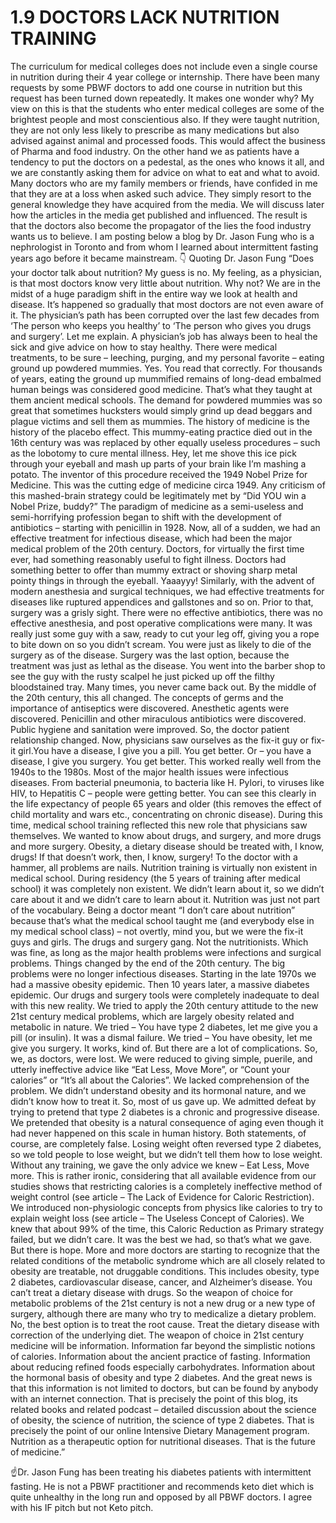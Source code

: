 # 1.9 DOCTORS LACK NUTRITION TRAINING

The curriculum for medical colleges does not include even a single course in nutrition during their 4 year college or internship. There have been many requests by some PBWF doctors to add one course in nutrition but this request has been turned down repeatedly. It makes one wonder why? 
My view on this is that the students who enter medical colleges are some of the brightest people and most conscientious also. If they were taught nutrition, they are not only less likely to prescribe as many medications but also advised against animal and processed foods. This would affect the business of Pharma and food industry. 
On the other hand we as patients have a tendency to put the doctors on a pedestal, as the ones who knows it all, and we are constantly asking them for advice on what to eat and what to avoid. Many doctors who are my family members or friends, have confided in me that they are at a loss when asked such advice. They simply resort to the general knowledge they have acquired from the media. We will discuss later how the articles in the media get published and influenced. The result is that the doctors also become the propagator of the lies the food industry wants us to believe. 
I am posting below a blog by Dr. Jason Fung who is a nephrologist in Toronto and from whom I learned about intermittent fasting years ago before it became mainstream. 👇
Quoting Dr. Jason Fung
“Does your doctor talk about nutrition? My guess is no. My feeling, as a physician, is that most doctors know very little about nutrition. Why not? We are in the midst of a huge paradigm shift in the entire way we look at health and disease. It’s happened so gradually that most doctors are not even aware of it. The physician’s path has been corrupted over the last few decades from ‘The person who keeps you healthy’ to ‘The person who gives you drugs and surgery’. Let me explain.
A physician’s job has always been to heal the sick and give advice on how to stay healthy. There were medical treatments, to be sure – leeching, purging, and my personal favorite – eating ground up powdered mummies. Yes. You read that correctly. For thousands of years, eating the ground up mummified remains of long-dead embalmed human beings was considered good medicine. That’s what they taught at them ancient medical schools. The demand for powdered mummies was so great that sometimes hucksters would simply grind up dead beggars and plague victims and sell them as mummies.
The history of medicine is the history of the placebo effect. This mummy-eating practice died out in the 16th century was was replaced by other equally useless procedures – such as the lobotomy to cure mental illness. Hey, let me shove this ice pick through your eyeball and mash up parts of your brain like I’m mashing a potato. The inventor of this procedure received the 1949 Nobel Prize for Medicine. This was the cutting edge of medicine circa 1949. Any criticism of this mashed-brain strategy could be legitimately met by “Did YOU win a Nobel Prize, buddy?”
The paradigm of medicine as a semi-useless and semi-horrifying profession began to shift with the development of antibiotics – starting with penicillin in 1928. Now, all of a sudden, we had an effective treatment for infectious disease, which had been the major medical problem of the 20th century. Doctors, for virtually the first time ever, had something reasonably useful to fight illness. Doctors had something better to offer than mummy extract or shoving sharp metal pointy things in through the eyeball. Yaaayyy!
Similarly, with the advent of modern anesthesia and surgical techniques, we had effective treatments for diseases like ruptured appendices and gallstones and so on. Prior to that, surgery was a grisly sight. There were no effective antibiotics, there was no effective anesthesia, and post operative complications were many. It was really just some guy with a saw, ready to cut your leg off, giving you a rope to bite down on so you didn’t scream. You were just as likely to die of the surgery as of the disease. Surgery was the last option, because the treatment was just as lethal as the disease. You went into the barber shop to see the guy with the rusty scalpel he just picked up off the filthy bloodstained tray. Many times, you never came back out.
By the middle of the 20th century, this all changed. The concepts of germs and the importance of antiseptics were discovered. Anesthetic agents were discovered. Penicillin and other miraculous antibiotics were discovered. Public hygiene and sanitation were improved. So, the doctor patient relationship changed. Now, physicians saw ourselves as the fix-it guy or fix-it girl.You have a disease, I give you a pill. You get better. Or – you have a disease, I give you surgery. You get better.
This worked really well from the 1940s to the 1980s. Most of the major health issues were infectious diseases. From bacterial pneumonia, to bacteria like H. Pylori, to viruses like HIV, to Hepatitis C – people were getting better. You can see this clearly in the life expectancy of people 65 years and older (this removes the effect of child mortality and wars etc., concentrating on chronic disease).
During this time, medical school training reflected this new role that physicians saw themselves. We wanted to know about drugs, and surgery, and more drugs and more surgery. Obesity, a dietary disease should be treated with, I know, drugs! If that doesn’t work, then, I know, surgery! To the doctor with a hammer, all problems are nails.
Nutrition training is virtually non existent in medical school. During residency (the 5 years of training after medical school) it was completely non existent. We didn’t learn about it, so we didn’t care about it and we didn’t care to learn about it. Nutrition was just not part of the vocabulary. Being a doctor meant “I don’t care about nutrition” because that’s what the medical school taught me (and everybody else in my medical school class) – not overtly, mind you, but we were the fix-it guys and girls. The drugs and surgery gang. Not the nutritionists. Which was fine, as long as the major health problems were infections and surgical problems.
Things changed by the end of the 20th century. The big problems were no longer infectious diseases. Starting in the late 1970s we had a massive obesity epidemic. Then 10 years later, a massive diabetes epidemic. Our drugs and surgery tools were completely inadequate to deal with this new reality. We tried to apply the 20th century attitude to the new 21st century medical problems, which are largely obesity related and metabolic in nature. We tried – You have type 2 diabetes, let me give you a pill (or insulin). It was a dismal failure. We tried – You have obesity, let me give you surgery. It works, kind of. But there are a lot of complications.
So, we, as doctors, were lost. We were reduced to giving simple, puerile, and utterly ineffective advice like “Eat Less, Move More”, or “Count your calories” or “It’s all about the Calories”. We lacked comprehension of the problem. We didn’t understand obesity and its hormonal nature, and we didn’t know how to treat it. So, most of us gave up. We admitted defeat by trying to pretend that type 2 diabetes is a chronic and progressive disease. We pretended that obesity is a natural consequence of aging even though it had never happened on this scale in human history. Both statements, of course, are completely false. Losing weight often reversed type 2 diabetes, so we told people to lose weight, but we didn’t tell them how to lose weight.
Without any training, we gave the only advice we knew – Eat Less, Move more. This is rather ironic, considering that all available evidence from our studies shows that restricting calories is a completely ineffective method of weight control (see article – The Lack of Evidence for Caloric Restriction). We introduced non-physiologic concepts from physics like calories to try to explain weight loss (see article – The Useless Concept of Calories). We knew that about 99% of the time, this Caloric Reduction as Primary strategy failed, but we didn’t care. It was the best we had, so that’s what we gave.
But there is hope. More and more doctors are starting to recognize that the related conditions of the metabolic syndrome which are all closely related to obesity are treatable, not druggable conditions. This includes obesity, type 2 diabetes, cardiovascular disease, cancer, and Alzheimer’s disease. You can’t treat a dietary disease with drugs. So the weapon of choice for metabolic problems of the 21st century is not a new drug or a new type of surgery, although there are many who try to medicalize a dietary problem. No, the best option is to treat the root cause. Treat the dietary disease with correction of the underlying diet.
The weapon of choice in 21st century medicine will be information. Information far beyond the simplistic notions of calories. Information about the ancient practice of fasting. Information about reducing refined foods especially carbohydrates. Information about the hormonal basis of obesity and type 2 diabetes.
And the great news is that this information is not limited to doctors, but can be found by anybody with an internet connection. That is precisely the point of this blog, its related books and related podcast – detailed discussion about the science of obesity, the science of nutrition, the science of type 2 diabetes. That is precisely the point of our online Intensive Dietary Management program. Nutrition as a therapeutic option for nutritional diseases. That is the future of medicine.”

☝️Dr. Jason Fung has been treating his diabetes patients with intermittent fasting. He is not a PBWF practitioner and recommends keto diet which is quite unhealthy in the long run and opposed by all PBWF doctors. I agree with his IF pitch but not Keto pitch.